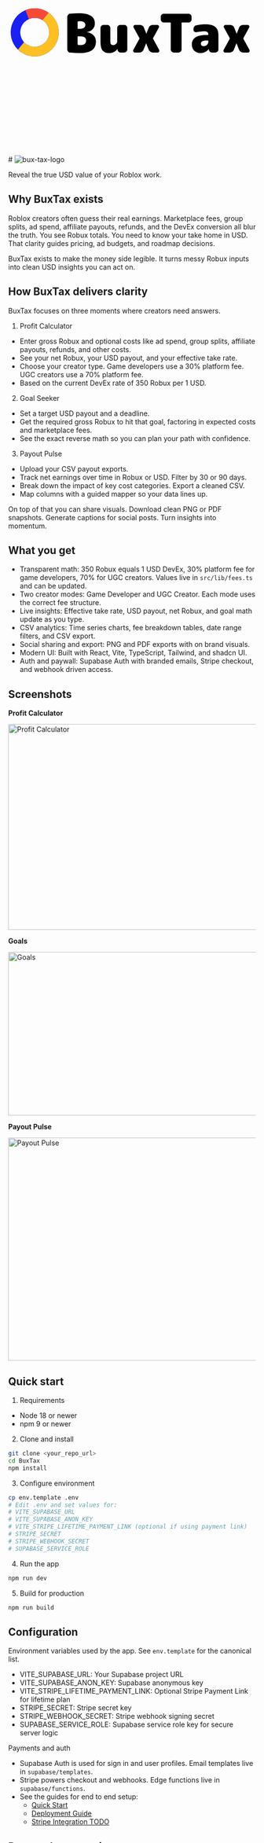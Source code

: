 <svg xmlns="http://www.w3.org/2000/svg" xmlns:xlink="http://www.w3.org/1999/xlink" width="500" zoomAndPan="magnify" viewBox="0 0 375 374.999991" height="500" preserveAspectRatio="xMidYMid meet" version="1.2"><defs><clipPath id="9e667268c2"><path d="M 3 150 L 78 150 L 78 224.90625 L 3 224.90625 Z M 3 150 "/></clipPath><clipPath id="d6cad5220b"><path d="M 14 157 L 78 157 L 78 224.90625 L 14 224.90625 Z M 14 157 "/></clipPath></defs><g id="af8d545999"><g clip-rule="nonzero" clip-path="url(#9e667268c2)"><path style=" stroke:none;fill-rule:nonzero;fill:#1a20f0;fill-opacity:1;" d="M 77.140625 188.785156 C 76.375 209.050781 59.328125 224.859375 39.066406 224.085938 C 18.808594 223.320312 2.996094 206.273438 3.765625 186.007812 C 4.539062 165.753906 21.578125 149.941406 41.839844 150.710938 C 62.097656 151.484375 77.910156 168.523438 77.140625 188.785156 Z M 62.511719 188.234375 C 62.539062 187.511719 62.53125 186.789062 62.488281 186.066406 C 62.445312 185.34375 62.367188 184.628906 62.253906 183.914062 C 62.136719 183.199219 61.988281 182.492188 61.804688 181.792969 C 61.621094 181.09375 61.40625 180.40625 61.152344 179.726562 C 60.902344 179.050781 60.617188 178.386719 60.300781 177.734375 C 59.984375 177.085938 59.636719 176.453125 59.257812 175.835938 C 58.878906 175.222656 58.472656 174.625 58.035156 174.050781 C 57.597656 173.472656 57.132812 172.921875 56.640625 172.390625 C 56.152344 171.859375 55.632812 171.355469 55.09375 170.875 C 54.550781 170.394531 53.988281 169.945312 53.402344 169.519531 C 52.816406 169.097656 52.214844 168.703125 51.589844 168.335938 C 50.964844 167.972656 50.324219 167.640625 49.667969 167.335938 C 49.011719 167.035156 48.339844 166.765625 47.65625 166.53125 C 46.972656 166.292969 46.28125 166.09375 45.578125 165.925781 C 44.871094 165.757812 44.164062 165.625 43.445312 165.527344 C 42.730469 165.429688 42.011719 165.367188 41.289062 165.339844 C 40.566406 165.3125 39.84375 165.320312 39.121094 165.363281 C 38.402344 165.40625 37.683594 165.484375 36.96875 165.597656 C 36.253906 165.714844 35.546875 165.863281 34.847656 166.046875 C 34.148438 166.230469 33.460938 166.445312 32.78125 166.699219 C 32.105469 166.949219 31.441406 167.234375 30.789062 167.550781 C 30.140625 167.867188 29.507812 168.214844 28.890625 168.59375 C 28.277344 168.96875 27.679688 169.378906 27.105469 169.816406 C 26.527344 170.253906 25.976562 170.71875 25.445312 171.207031 C 24.914062 171.699219 24.410156 172.214844 23.929688 172.757812 C 23.453125 173.300781 23 173.863281 22.574219 174.449219 C 22.152344 175.035156 21.757812 175.636719 21.390625 176.261719 C 21.027344 176.886719 20.695312 177.527344 20.390625 178.183594 C 20.089844 178.839844 19.820312 179.511719 19.585938 180.195312 C 19.351562 180.878906 19.148438 181.570312 18.980469 182.273438 C 18.8125 182.976562 18.679688 183.6875 18.582031 184.40625 C 18.484375 185.121094 18.421875 185.839844 18.394531 186.5625 C 18.367188 187.285156 18.375 188.007812 18.417969 188.730469 C 18.460938 189.449219 18.539062 190.167969 18.65625 190.882812 C 18.769531 191.597656 18.917969 192.304688 19.101562 193.003906 C 19.285156 193.703125 19.5 194.390625 19.753906 195.066406 C 20.003906 195.746094 20.289062 196.410156 20.605469 197.058594 C 20.921875 197.710938 21.269531 198.34375 21.648438 198.960938 C 22.027344 199.574219 22.433594 200.171875 22.871094 200.746094 C 23.308594 201.324219 23.773438 201.875 24.265625 202.40625 C 24.753906 202.9375 25.273438 203.441406 25.8125 203.921875 C 26.355469 204.398438 26.917969 204.851562 27.503906 205.277344 C 28.089844 205.699219 28.695312 206.09375 29.316406 206.460938 C 29.941406 206.824219 30.582031 207.15625 31.238281 207.460938 C 31.898438 207.761719 32.566406 208.03125 33.25 208.265625 C 33.933594 208.5 34.628906 208.703125 35.332031 208.871094 C 36.035156 209.039062 36.742188 209.171875 37.460938 209.269531 C 38.175781 209.367188 38.894531 209.429688 39.617188 209.457031 C 40.339844 209.484375 41.0625 209.476562 41.785156 209.433594 C 42.507812 209.390625 43.222656 209.3125 43.9375 209.195312 C 44.652344 209.082031 45.359375 208.933594 46.058594 208.75 C 46.757812 208.566406 47.445312 208.347656 48.125 208.097656 C 48.800781 207.847656 49.464844 207.5625 50.117188 207.246094 C 50.765625 206.929688 51.398438 206.582031 52.015625 206.203125 C 52.628906 205.824219 53.226562 205.417969 53.800781 204.980469 C 54.378906 204.542969 54.929688 204.078125 55.460938 203.585938 C 55.992188 203.097656 56.496094 202.578125 56.976562 202.039062 C 57.457031 201.496094 57.90625 200.933594 58.332031 200.347656 C 58.753906 199.761719 59.148438 199.15625 59.515625 198.535156 C 59.878906 197.910156 60.210938 197.269531 60.515625 196.613281 C 60.816406 195.953125 61.085938 195.285156 61.320312 194.601562 C 61.554688 193.917969 61.757812 193.222656 61.925781 192.519531 C 62.09375 191.816406 62.226562 191.109375 62.324219 190.390625 C 62.421875 189.675781 62.484375 188.957031 62.511719 188.234375 Z M 62.511719 188.234375 "/></g><path style=" stroke:none;fill-rule:nonzero;fill:#f84936;fill-opacity:1;" d="M 50.828125 167.910156 L 50.796875 167.890625 L 50.785156 167.890625 C 50.648438 167.816406 50.507812 167.742188 50.367188 167.675781 C 50.296875 167.636719 50.222656 167.601562 50.152344 167.566406 C 49.824219 167.40625 49.492188 167.253906 49.152344 167.105469 C 49.046875 167.058594 48.941406 167.015625 48.832031 166.972656 L 48.609375 166.882812 C 48.570312 166.867188 48.527344 166.851562 48.484375 166.835938 L 48.433594 166.816406 C 48.320312 166.769531 48.203125 166.726562 48.085938 166.683594 C 48.019531 166.65625 47.960938 166.636719 47.894531 166.613281 C 47.886719 166.609375 47.875 166.605469 47.863281 166.601562 C 47.746094 166.5625 47.628906 166.519531 47.511719 166.480469 L 47.496094 166.480469 L 47.375 166.441406 L 47.292969 166.414062 L 47.132812 166.363281 L 46.894531 166.292969 C 46.867188 166.28125 46.839844 166.273438 46.808594 166.265625 L 46.796875 166.265625 C 46.644531 166.21875 46.496094 166.175781 46.347656 166.136719 L 46.097656 166.066406 C 45.992188 166.039062 45.878906 166.007812 45.761719 165.980469 L 45.65625 165.957031 C 45.597656 165.9375 45.539062 165.925781 45.480469 165.914062 L 45.414062 165.898438 L 45.304688 165.875 L 45.050781 165.820312 L 44.746094 165.757812 L 44.492188 165.707031 C 44.355469 165.679688 44.222656 165.65625 44.089844 165.636719 C 44.054688 165.636719 44.023438 165.625 43.992188 165.621094 L 43.945312 165.621094 C 43.839844 165.601562 43.734375 165.585938 43.625 165.570312 L 43.613281 165.570312 L 43.503906 165.554688 C 43.457031 165.554688 43.40625 165.542969 43.355469 165.535156 C 43.335938 165.53125 43.316406 165.53125 43.292969 165.527344 L 43.179688 165.515625 L 42.929688 165.484375 L 42.5625 165.445312 C 42.460938 165.4375 42.367188 165.425781 42.265625 165.421875 L 42.246094 165.421875 C 42.109375 165.410156 41.976562 165.398438 41.839844 165.390625 C 41.652344 165.378906 41.46875 165.367188 41.285156 165.363281 C 41 165.351562 40.714844 165.347656 40.433594 165.347656 L 40 165.347656 C 39.945312 165.347656 39.890625 165.347656 39.839844 165.347656 C 39.660156 165.347656 39.480469 165.355469 39.300781 165.367188 C 39.117188 165.375 38.957031 165.386719 38.789062 165.398438 C 38.660156 165.398438 38.527344 165.417969 38.394531 165.429688 C 38.382812 165.433594 38.371094 165.433594 38.359375 165.429688 C 38.300781 165.429688 38.242188 165.441406 38.1875 165.445312 C 38.089844 165.445312 37.996094 165.464844 37.902344 165.476562 C 37.835938 165.476562 37.773438 165.492188 37.710938 165.5 L 37.566406 165.519531 C 37.5 165.519531 37.4375 165.535156 37.371094 165.546875 C 37.269531 165.558594 37.171875 165.570312 37.070312 165.589844 C 36.964844 165.609375 36.820312 165.628906 36.695312 165.652344 L 36.585938 165.671875 C 36.457031 165.691406 36.332031 165.714844 36.203125 165.742188 C 36.121094 165.757812 36.042969 165.769531 35.960938 165.792969 L 35.691406 165.847656 C 35.691406 165.847656 35.683594 165.847656 35.675781 165.847656 L 35.453125 165.898438 L 35.425781 165.898438 C 35.308594 165.921875 35.195312 165.949219 35.082031 165.980469 C 34.921875 166.019531 34.753906 166.0625 34.59375 166.109375 L 34.476562 166.140625 C 34.335938 166.179688 34.195312 166.21875 34.0625 166.261719 C 33.902344 166.308594 33.730469 166.363281 33.570312 166.421875 C 33.453125 166.460938 33.34375 166.496094 33.230469 166.539062 L 32.933594 166.644531 L 32.566406 166.78125 L 32.222656 166.914062 C 32.089844 166.96875 31.960938 167.023438 31.832031 167.074219 C 31.726562 167.121094 31.621094 167.164062 31.511719 167.210938 C 31.488281 167.21875 31.46875 167.230469 31.445312 167.238281 L 26.269531 153.523438 C 26.40625 153.46875 26.542969 153.410156 26.679688 153.355469 C 26.816406 153.300781 26.953125 153.246094 27.089844 153.195312 C 27.175781 153.160156 27.25 153.128906 27.339844 153.097656 C 27.472656 153.046875 27.605469 152.996094 27.742188 152.949219 C 27.875 152.898438 28.007812 152.851562 28.144531 152.804688 C 28.207031 152.777344 28.277344 152.753906 28.347656 152.730469 C 28.476562 152.683594 28.605469 152.640625 28.734375 152.597656 C 28.757812 152.585938 28.785156 152.578125 28.8125 152.570312 C 28.9375 152.527344 29.066406 152.484375 29.195312 152.445312 C 29.324219 152.40625 29.476562 152.355469 29.621094 152.3125 C 29.761719 152.269531 29.863281 152.234375 29.988281 152.199219 C 29.992188 152.199219 30 152.199219 30.003906 152.199219 C 30.445312 152.070312 30.890625 151.945312 31.339844 151.832031 L 31.785156 151.71875 C 31.933594 151.683594 32.078125 151.648438 32.226562 151.617188 L 32.734375 151.503906 C 32.902344 151.464844 33.074219 151.429688 33.246094 151.398438 C 33.539062 151.339844 33.828125 151.285156 34.125 151.238281 L 34.5625 151.160156 L 35.042969 151.089844 C 35.296875 151.050781 35.554688 151.015625 35.808594 150.984375 L 35.96875 150.964844 L 36.019531 150.964844 C 36.25 150.933594 36.480469 150.910156 36.714844 150.886719 C 36.867188 150.871094 37.019531 150.855469 37.175781 150.84375 L 37.632812 150.804688 L 37.6875 150.804688 C 37.894531 150.789062 38.105469 150.777344 38.3125 150.761719 L 38.339844 150.761719 C 38.527344 150.753906 38.71875 150.742188 38.90625 150.738281 C 39 150.738281 39.09375 150.726562 39.191406 150.726562 L 39.695312 150.710938 L 39.75 150.710938 C 39.976562 150.710938 40.199219 150.710938 40.425781 150.710938 C 40.894531 150.710938 41.367188 150.71875 41.839844 150.738281 C 42.039062 150.738281 42.238281 150.753906 42.4375 150.765625 C 42.636719 150.777344 42.808594 150.785156 42.992188 150.796875 L 43.0625 150.796875 C 43.203125 150.808594 43.347656 150.820312 43.488281 150.832031 C 43.667969 150.847656 43.851562 150.863281 44.035156 150.878906 C 44.371094 150.914062 44.710938 150.949219 45.046875 150.992188 L 45.132812 151.003906 L 45.660156 151.074219 L 46.1875 151.152344 C 46.324219 151.171875 46.460938 151.195312 46.597656 151.21875 L 46.839844 151.261719 C 47.136719 151.3125 47.433594 151.367188 47.726562 151.421875 L 47.777344 151.433594 L 48.046875 151.488281 L 48.300781 151.542969 C 48.460938 151.578125 48.628906 151.613281 48.792969 151.652344 C 48.800781 151.652344 48.808594 151.652344 48.816406 151.652344 C 48.992188 151.695312 49.164062 151.734375 49.339844 151.78125 C 49.515625 151.824219 49.703125 151.871094 49.886719 151.921875 C 50.246094 152.015625 50.605469 152.113281 50.964844 152.222656 L 51 152.234375 L 51.382812 152.351562 C 51.742188 152.460938 52.101562 152.578125 52.457031 152.703125 C 52.617188 152.757812 52.777344 152.8125 52.925781 152.863281 C 53.074219 152.917969 53.265625 152.988281 53.433594 153.050781 C 53.566406 153.101562 53.699219 153.152344 53.828125 153.203125 C 54.191406 153.34375 54.550781 153.492188 54.90625 153.644531 C 55.15625 153.75 55.402344 153.859375 55.648438 153.964844 C 55.851562 154.058594 56.054688 154.148438 56.253906 154.246094 C 56.382812 154.308594 56.511719 154.367188 56.636719 154.433594 L 56.683594 154.453125 L 57.1875 154.707031 C 57.277344 154.753906 57.367188 154.800781 57.453125 154.847656 C 57.542969 154.894531 57.59375 154.917969 57.660156 154.957031 C 57.789062 155.023438 57.914062 155.089844 58.042969 155.160156 L 58.105469 155.195312 C 58.132812 155.210938 58.167969 155.226562 58.195312 155.246094 L 58.539062 155.4375 C 58.699219 155.527344 58.859375 155.617188 59.011719 155.710938 C 59.164062 155.804688 59.308594 155.886719 59.460938 155.976562 C 59.609375 156.066406 59.753906 156.160156 59.902344 156.25 C 60.046875 156.34375 60.15625 156.410156 60.28125 156.492188 C 60.308594 156.507812 60.339844 156.527344 60.367188 156.550781 C 60.503906 156.636719 60.640625 156.726562 60.773438 156.816406 C 60.910156 156.90625 61.0625 157.007812 61.207031 157.105469 C 61.351562 157.207031 61.492188 157.304688 61.632812 157.402344 L 52.222656 168.714844 L 52.046875 168.609375 C 52.03125 168.597656 52.015625 168.589844 52 168.578125 L 51.730469 168.417969 C 51.539062 168.308594 51.347656 168.195312 51.152344 168.085938 Z M 50.828125 167.910156 "/><g clip-rule="nonzero" clip-path="url(#d6cad5220b)"><path style=" stroke:none;fill-rule:nonzero;fill:#ffc023;fill-opacity:1;" d="M 61.632812 157.402344 L 52.226562 168.71875 C 53.230469 169.351562 54.179688 170.0625 55.070312 170.851562 C 55.960938 171.636719 56.78125 172.492188 57.535156 173.410156 C 58.289062 174.328125 58.960938 175.304688 59.558594 176.332031 C 60.152344 177.359375 60.664062 178.429688 61.085938 179.542969 C 61.507812 180.652344 61.839844 181.789062 62.078125 182.953125 C 62.316406 184.117188 62.460938 185.292969 62.511719 186.480469 C 62.558594 187.667969 62.515625 188.851562 62.371094 190.03125 C 62.230469 191.214844 61.996094 192.375 61.664062 193.515625 C 61.335938 194.65625 60.917969 195.765625 60.40625 196.839844 C 59.898438 197.914062 59.308594 198.941406 58.632812 199.921875 C 57.960938 200.898438 57.210938 201.816406 56.390625 202.675781 C 55.566406 203.53125 54.679688 204.320312 53.730469 205.035156 C 52.78125 205.75 51.78125 206.382812 50.730469 206.9375 C 49.675781 207.488281 48.585938 207.953125 47.460938 208.332031 C 46.332031 208.710938 45.183594 208.992188 44.011719 209.183594 C 42.835938 209.378906 41.65625 209.472656 40.46875 209.472656 C 40.183594 209.472656 39.902344 209.472656 39.617188 209.457031 C 38.164062 209.40625 36.734375 209.210938 35.320312 208.871094 C 33.90625 208.535156 32.539062 208.0625 31.21875 207.457031 C 29.898438 206.847656 28.652344 206.117188 27.476562 205.261719 C 26.300781 204.40625 25.222656 203.445312 24.238281 202.375 L 14.824219 213.691406 C 16.4375 215.269531 18.183594 216.683594 20.054688 217.9375 C 21.929688 219.191406 23.902344 220.261719 25.976562 221.152344 C 28.046875 222.039062 30.183594 222.730469 32.382812 223.222656 C 34.585938 223.71875 36.8125 224.007812 39.066406 224.089844 C 39.539062 224.105469 40.007812 224.117188 40.476562 224.117188 C 60.113281 224.117188 76.390625 208.578125 77.140625 188.789062 C 77.199219 187.265625 77.164062 185.746094 77.035156 184.230469 C 76.902344 182.714844 76.679688 181.210938 76.359375 179.722656 C 76.042969 178.234375 75.632812 176.769531 75.132812 175.332031 C 74.632812 173.894531 74.046875 172.492188 73.375 171.125 C 72.699219 169.761719 71.941406 168.445312 71.105469 167.171875 C 70.265625 165.902344 69.351562 164.6875 68.363281 163.53125 C 67.371094 162.375 66.3125 161.285156 65.1875 160.257812 C 64.0625 159.234375 62.878906 158.28125 61.632812 157.402344 Z M 61.632812 157.402344 "/></g><g style="fill:#000000;fill-opacity:1;"><g transform="translate(84.231051, 218.173681)"><path style="stroke:none" d="M 25.375 -11.34375 C 28.613281 -11.34375 30.972656 -11.9375 32.453125 -13.125 C 33.941406 -14.320312 34.6875 -16.160156 34.6875 -18.640625 C 34.6875 -22.691406 31.71875 -24.71875 25.78125 -24.71875 L 22.453125 -24.71875 C 21.960938 -24.71875 21.71875 -24.476562 21.71875 -24 L 21.71875 -12.484375 C 21.71875 -11.992188 21.9375 -11.695312 22.375 -11.59375 C 23.34375 -11.425781 24.34375 -11.34375 25.375 -11.34375 Z M 21.71875 -46.6875 L 21.71875 -36.796875 C 21.71875 -36.316406 21.960938 -36.078125 22.453125 -36.078125 L 24.15625 -36.078125 C 30.375 -36.078125 33.484375 -38.101562 33.484375 -42.15625 C 33.484375 -45.9375 30.78125 -47.828125 25.375 -47.828125 C 24.34375 -47.828125 23.34375 -47.742188 22.375 -47.578125 C 21.9375 -47.472656 21.71875 -47.175781 21.71875 -46.6875 Z M 35.984375 -31.125 C 40.148438 -30.582031 43.472656 -28.988281 45.953125 -26.34375 C 48.441406 -23.695312 49.6875 -20.585938 49.6875 -17.015625 C 49.6875 -10.910156 47.703125 -6.410156 43.734375 -3.515625 C 39.765625 -0.628906 33.375 0.8125 24.5625 0.8125 C 20.070312 0.8125 15.394531 0.59375 10.53125 0.15625 C 9.238281 0.0507812 8.144531 -0.5 7.25 -1.5 C 6.363281 -2.5 5.921875 -3.675781 5.921875 -5.03125 L 5.921875 -54.15625 C 5.921875 -55.445312 6.351562 -56.601562 7.21875 -57.625 C 8.082031 -58.65625 9.160156 -59.226562 10.453125 -59.34375 C 15.046875 -59.769531 19.476562 -59.984375 23.75 -59.984375 C 39.957031 -59.984375 48.0625 -54.847656 48.0625 -44.578125 C 48.0625 -41.117188 46.96875 -38.1875 44.78125 -35.78125 C 42.59375 -33.382812 39.660156 -31.890625 35.984375 -31.296875 C 35.929688 -31.296875 35.90625 -31.265625 35.90625 -31.203125 C 35.90625 -31.148438 35.929688 -31.125 35.984375 -31.125 Z M 35.984375 -31.125 "/></g></g><g style="fill:#000000;fill-opacity:1;"><g transform="translate(136.183102, 218.173681)"><path style="stroke:none" d="M 41.015625 -42.15625 C 42.253906 -42.15625 43.332031 -41.691406 44.25 -40.765625 C 45.175781 -39.847656 45.640625 -38.769531 45.640625 -37.53125 L 45.640625 -4.625 C 45.640625 -3.375 45.175781 -2.289062 44.25 -1.375 C 43.332031 -0.457031 42.253906 0 41.015625 0 L 35.5 0 C 34.207031 0 33.097656 -0.441406 32.171875 -1.328125 C 31.253906 -2.222656 30.769531 -3.320312 30.71875 -4.625 L 30.71875 -5.265625 C 30.71875 -5.316406 30.691406 -5.34375 30.640625 -5.34375 C 30.535156 -5.34375 30.484375 -5.316406 30.484375 -5.265625 C 27.128906 -1.210938 22.992188 0.8125 18.078125 0.8125 C 13.316406 0.8125 9.894531 -0.507812 7.8125 -3.15625 C 5.738281 -5.8125 4.703125 -10.429688 4.703125 -17.015625 L 4.703125 -37.53125 C 4.703125 -38.769531 5.160156 -39.847656 6.078125 -40.765625 C 6.992188 -41.691406 8.078125 -42.15625 9.328125 -42.15625 L 15.078125 -42.15625 C 16.316406 -42.15625 17.394531 -41.691406 18.3125 -40.765625 C 19.238281 -39.847656 19.703125 -38.769531 19.703125 -37.53125 L 19.703125 -17.828125 C 19.703125 -15.347656 20.035156 -13.644531 20.703125 -12.71875 C 21.378906 -11.800781 22.53125 -11.34375 24.15625 -11.34375 C 25.664062 -11.34375 27.054688 -11.9375 28.328125 -13.125 C 29.597656 -14.320312 30.234375 -15.617188 30.234375 -17.015625 L 30.234375 -37.53125 C 30.234375 -38.769531 30.691406 -39.847656 31.609375 -40.765625 C 32.535156 -41.691406 33.617188 -42.15625 34.859375 -42.15625 Z M 41.015625 -42.15625 "/></g></g><g style="fill:#000000;fill-opacity:1;"><g transform="translate(186.919429, 218.173681)"><path style="stroke:none" d="M 34.296875 -20.921875 L 43.53125 -4.046875 C 44.019531 -3.128906 43.992188 -2.222656 43.453125 -1.328125 C 42.910156 -0.441406 42.128906 0 41.109375 0 L 33.96875 0 C 32.613281 0 31.351562 -0.390625 30.1875 -1.171875 C 29.03125 -1.953125 28.179688 -2.992188 27.640625 -4.296875 L 23.75 -13.9375 C 23.75 -14 23.722656 -14.03125 23.671875 -14.03125 C 23.617188 -14.03125 23.59375 -14 23.59375 -13.9375 L 19.703125 -4.296875 C 19.160156 -2.992188 18.320312 -1.953125 17.1875 -1.171875 C 16.050781 -0.390625 14.78125 0 13.375 0 L 6.578125 0 C 5.546875 0 4.757812 -0.441406 4.21875 -1.328125 C 3.675781 -2.222656 3.648438 -3.128906 4.140625 -4.046875 L 13.375 -20.921875 C 13.59375 -21.296875 13.59375 -21.671875 13.375 -22.046875 L 4.546875 -38.09375 C 4.054688 -39.019531 4.082031 -39.925781 4.625 -40.8125 C 5.164062 -41.707031 5.945312 -42.15625 6.96875 -42.15625 L 14.109375 -42.15625 C 15.515625 -42.15625 16.785156 -41.757812 17.921875 -40.96875 C 19.054688 -40.1875 19.863281 -39.148438 20.34375 -37.859375 L 23.921875 -28.78125 C 23.921875 -28.726562 23.945312 -28.703125 24 -28.703125 C 24.050781 -28.703125 24.078125 -28.726562 24.078125 -28.78125 L 27.640625 -37.859375 C 28.128906 -39.148438 28.941406 -40.1875 30.078125 -40.96875 C 31.210938 -41.757812 32.484375 -42.15625 33.890625 -42.15625 L 40.703125 -42.15625 C 41.722656 -42.15625 42.503906 -41.707031 43.046875 -40.8125 C 43.585938 -39.925781 43.613281 -39.019531 43.125 -38.09375 L 34.296875 -22.046875 C 34.078125 -21.671875 34.078125 -21.296875 34.296875 -20.921875 Z M 34.296875 -20.921875 "/></g></g><g style="fill:#000000;fill-opacity:1;"><g transform="translate(229.06415, 218.173681)"><path style="stroke:none" d="M 46.28125 -59.171875 C 47.53125 -59.171875 48.613281 -58.710938 49.53125 -57.796875 C 50.445312 -56.878906 50.90625 -55.800781 50.90625 -54.5625 L 50.90625 -50.421875 C 50.90625 -49.179688 50.445312 -48.097656 49.53125 -47.171875 C 48.613281 -46.253906 47.53125 -45.796875 46.28125 -45.796875 L 36.390625 -45.796875 C 35.910156 -45.796875 35.671875 -45.554688 35.671875 -45.078125 L 35.671875 -4.625 C 35.671875 -3.375 35.222656 -2.289062 34.328125 -1.375 C 33.441406 -0.457031 32.375 0 31.125 0 L 23.671875 0 C 22.429688 0 21.363281 -0.457031 20.46875 -1.375 C 19.570312 -2.289062 19.125 -3.375 19.125 -4.625 L 19.125 -45.078125 C 19.125 -45.554688 18.882812 -45.796875 18.40625 -45.796875 L 8.515625 -45.796875 C 7.265625 -45.796875 6.179688 -46.253906 5.265625 -47.171875 C 4.347656 -48.097656 3.890625 -49.179688 3.890625 -50.421875 L 3.890625 -54.5625 C 3.890625 -55.800781 4.347656 -56.878906 5.265625 -57.796875 C 6.179688 -58.710938 7.265625 -59.171875 8.515625 -59.171875 Z M 46.28125 -59.171875 "/></g></g><g style="fill:#000000;fill-opacity:1;"><g transform="translate(277.368258, 218.173681)"><path style="stroke:none" d="M 28.203125 -17.015625 L 28.203125 -17.515625 C 28.203125 -17.992188 27.960938 -18.234375 27.484375 -18.234375 L 24.96875 -18.234375 C 19.5625 -18.234375 16.859375 -16.613281 16.859375 -13.375 C 16.859375 -10.945312 18.210938 -9.734375 20.921875 -9.734375 C 23.023438 -9.734375 24.765625 -10.394531 26.140625 -11.71875 C 27.515625 -13.039062 28.203125 -14.804688 28.203125 -17.015625 Z M 23.34375 -42.96875 C 30.476562 -42.96875 35.640625 -41.671875 38.828125 -39.078125 C 42.015625 -36.484375 43.609375 -32.375 43.609375 -26.75 L 43.609375 -4.625 C 43.609375 -3.375 43.148438 -2.289062 42.234375 -1.375 C 41.316406 -0.457031 40.234375 0 38.984375 0 L 33.890625 0 C 32.585938 0 31.476562 -0.441406 30.5625 -1.328125 C 29.644531 -2.222656 29.15625 -3.320312 29.09375 -4.625 L 29.09375 -5.265625 C 29.09375 -5.316406 29.066406 -5.34375 29.015625 -5.34375 C 28.960938 -5.34375 28.910156 -5.316406 28.859375 -5.265625 C 25.398438 -1.210938 21.128906 0.8125 16.046875 0.8125 C 12.265625 0.8125 9.15625 -0.390625 6.71875 -2.796875 C 4.289062 -5.203125 3.078125 -8.320312 3.078125 -12.15625 C 3.078125 -21.882812 10.375 -26.75 24.96875 -26.75 L 27.484375 -26.75 C 27.960938 -26.75 28.203125 -26.992188 28.203125 -27.484375 L 28.203125 -27.5625 C 28.203125 -30.800781 26.3125 -32.421875 22.53125 -32.421875 C 19.289062 -32.421875 15.101562 -31.9375 9.96875 -30.96875 C 8.832031 -30.75 7.804688 -31.003906 6.890625 -31.734375 C 5.972656 -32.460938 5.515625 -33.421875 5.515625 -34.609375 L 5.515625 -35.90625 C 5.515625 -37.257812 5.929688 -38.476562 6.765625 -39.5625 C 7.609375 -40.644531 8.675781 -41.289062 9.96875 -41.5 C 15.320312 -42.476562 19.78125 -42.96875 23.34375 -42.96875 Z M 23.34375 -42.96875 "/></g></g><g style="fill:#000000;fill-opacity:1;"><g transform="translate(324.862563, 218.173681)"><path style="stroke:none" d="M 34.296875 -20.921875 L 43.53125 -4.046875 C 44.019531 -3.128906 43.992188 -2.222656 43.453125 -1.328125 C 42.910156 -0.441406 42.128906 0 41.109375 0 L 33.96875 0 C 32.613281 0 31.351562 -0.390625 30.1875 -1.171875 C 29.03125 -1.953125 28.179688 -2.992188 27.640625 -4.296875 L 23.75 -13.9375 C 23.75 -14 23.722656 -14.03125 23.671875 -14.03125 C 23.617188 -14.03125 23.59375 -14 23.59375 -13.9375 L 19.703125 -4.296875 C 19.160156 -2.992188 18.320312 -1.953125 17.1875 -1.171875 C 16.050781 -0.390625 14.78125 0 13.375 0 L 6.578125 0 C 5.546875 0 4.757812 -0.441406 4.21875 -1.328125 C 3.675781 -2.222656 3.648438 -3.128906 4.140625 -4.046875 L 13.375 -20.921875 C 13.59375 -21.296875 13.59375 -21.671875 13.375 -22.046875 L 4.546875 -38.09375 C 4.054688 -39.019531 4.082031 -39.925781 4.625 -40.8125 C 5.164062 -41.707031 5.945312 -42.15625 6.96875 -42.15625 L 14.109375 -42.15625 C 15.515625 -42.15625 16.785156 -41.757812 17.921875 -40.96875 C 19.054688 -40.1875 19.863281 -39.148438 20.34375 -37.859375 L 23.921875 -28.78125 C 23.921875 -28.726562 23.945312 -28.703125 24 -28.703125 C 24.050781 -28.703125 24.078125 -28.726562 24.078125 -28.78125 L 27.640625 -37.859375 C 28.128906 -39.148438 28.941406 -40.1875 30.078125 -40.96875 C 31.210938 -41.757812 32.484375 -42.15625 33.890625 -42.15625 L 40.703125 -42.15625 C 41.722656 -42.15625 42.503906 -41.707031 43.046875 -40.8125 C 43.585938 -39.925781 43.613281 -39.019531 43.125 -38.09375 L 34.296875 -22.046875 C 34.078125 -21.671875 34.078125 -21.296875 34.296875 -20.921875 Z M 34.296875 -20.921875 "/></g></g></g></svg># ![bux-tax-logo](https://github.com/user-attachments/assets/bc8134ca-7a8b-4816-a708-9955912a3716)


Reveal the true USD value of your Roblox work.

## Why BuxTax exists

Roblox creators often guess their real earnings. Marketplace fees, group splits, ad spend, affiliate payouts, refunds, and the DevEx conversion all blur the truth. You see Robux totals. You need to know your take home in USD. That clarity guides pricing, ad budgets, and roadmap decisions.

BuxTax exists to make the money side legible. It turns messy Robux inputs into clean USD insights you can act on.

## How BuxTax delivers clarity

BuxTax focuses on three moments where creators need answers.

1. Profit Calculator

- Enter gross Robux and optional costs like ad spend, group splits, affiliate payouts, refunds, and other costs.
- See your net Robux, your USD payout, and your effective take rate.
- Choose your creator type. Game developers use a 30% platform fee. UGC creators use a 70% platform fee.
- Based on the current DevEx rate of 350 Robux per 1 USD.

2. Goal Seeker

- Set a target USD payout and a deadline.
- Get the required gross Robux to hit that goal, factoring in expected costs and marketplace fees.
- See the exact reverse math so you can plan your path with confidence.

3. Payout Pulse

- Upload your CSV payout exports.
- Track net earnings over time in Robux or USD. Filter by 30 or 90 days.
- Break down the impact of key cost categories. Export a cleaned CSV.
- Map columns with a guided mapper so your data lines up.

On top of that you can share visuals. Download clean PNG or PDF snapshots. Generate captions for social posts. Turn insights into momentum.

## What you get

- Transparent math: 350 Robux equals 1 USD DevEx, 30% platform fee for game developers, 70% for UGC creators. Values live in `src/lib/fees.ts` and can be updated.
- Two creator modes: Game Developer and UGC Creator. Each mode uses the correct fee structure.
- Live insights: Effective take rate, USD payout, net Robux, and goal math update as you type.
- CSV analytics: Time series charts, fee breakdown tables, date range filters, and CSV export.
- Social sharing and export: PNG and PDF exports with on brand visuals.
- Modern UI: Built with React, Vite, TypeScript, Tailwind, and shadcn UI.
- Auth and paywall: Supabase Auth with branded emails, Stripe checkout, and webhook driven access.

## Screenshots

**Profit Calculator**     

<img width="554" height="419" alt="Profit Calculator" src="https://github.com/user-attachments/assets/fe63d842-f08b-4e91-89ce-6141751ae772" />

**Goals**                 

<img width="549" height="333" alt="Goals" src="https://github.com/user-attachments/assets/110a2699-22c9-4b9a-89a8-fcdd02508ab6" />

**Payout Pulse**          

<img width="732" height="454" alt="Payout Pulse" src="https://github.com/user-attachments/assets/94ccf078-d59f-4c7f-a836-77a0432e35a4" />


## Quick start

1. Requirements

- Node 18 or newer
- npm 9 or newer

2. Clone and install

```bash
git clone <your_repo_url>
cd BuxTax
npm install
```

3. Configure environment

```bash
cp env.template .env
# Edit .env and set values for:
# VITE_SUPABASE_URL
# VITE_SUPABASE_ANON_KEY
# VITE_STRIPE_LIFETIME_PAYMENT_LINK (optional if using payment link)
# STRIPE_SECRET
# STRIPE_WEBHOOK_SECRET
# SUPABASE_SERVICE_ROLE
```

4. Run the app

```bash
npm run dev
```

5. Build for production

```bash
npm run build
```

## Configuration

Environment variables used by the app. See `env.template` for the canonical list.

- VITE_SUPABASE_URL: Your Supabase project URL
- VITE_SUPABASE_ANON_KEY: Supabase anonymous key
- VITE_STRIPE_LIFETIME_PAYMENT_LINK: Optional Stripe Payment Link for lifetime plan
- STRIPE_SECRET: Stripe secret key
- STRIPE_WEBHOOK_SECRET: Stripe webhook signing secret
- SUPABASE_SERVICE_ROLE: Supabase service role key for secure server logic

Payments and auth

- Supabase Auth is used for sign in and user profiles. Email templates live in `supabase/templates`.
- Stripe powers checkout and webhooks. Edge functions live in `supabase/functions`.
- See the guides for end to end setup:
  - [Quick Start](QUICK_START.md)
  - [Deployment Guide](DEPLOYMENT_GUIDE.md)
  - [Stripe Integration TODO](STRIPE_INTEGRATION_TODO.md)

## Data and assumptions

- DevEx conversion: 350 Robux equals 1 USD. Implemented as `DEVEX_RATE_USD_PER_ROBUX` in `src/lib/fees.ts`.
- Platform fee: 30% for game developers, 70% for UGC creators.
- Last update for these constants: 2025-01-28. Source: [Roblox Help Center](https://en.help.roblox.com/hc/en-us/articles/13061189551124).
- Numbers can change. If rates update, edit `src/lib/fees.ts` and redeploy.

## Tech stack

- React + Vite + TypeScript
- Tailwind CSS + shadcn UI
- Supabase for Auth and database
- Stripe for payments
- Recharts for charts

## Project structure

```
src/
  components/        # UI and feature components
  pages/             # App pages and routes
  contexts/          # App state providers
  lib/fees.ts        # Fees, DevEx rate, and money math
  utils/             # CSV parsing, sharing, export utilities
supabase/
  functions/         # Edge functions for checkout and webhooks
  migrations/        # Database migrations
public/              # Static assets and screenshots
```

## Contributing

Issues and pull requests are welcome. Share your use case and the decision you want clarity on. Clear problems lead to clear improvements.

## A note to creators

You deserve to see the real value of your work. Use BuxTax to understand your earnings, set better goals, and make smarter bets. If it saves you time or money, tell another creator.
